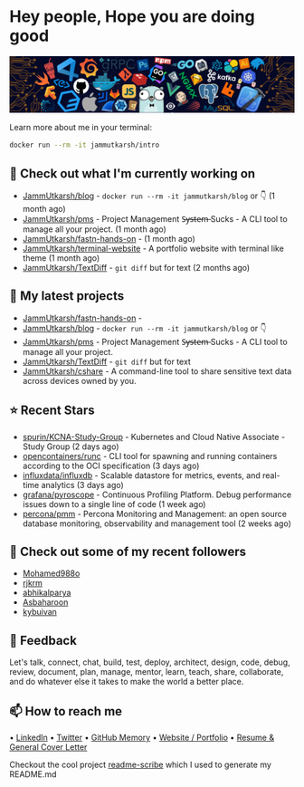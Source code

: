 # Hey people, Hope you are doing good

![Image](https://github.com/JammUtkarsh/jammutkarsh/blob/main/github-banner.png?raw=true)

Learn more about me in your terminal:

```bash
docker run --rm -it jammutkarsh/intro
```

## 👷 Check out what I'm currently working on

- [JammUtkarsh/blog](https://github.com/JammUtkarsh/blog) - `docker run --rm -it jammutkarsh/blog` or 👇  (1 month ago)
- [JammUtkarsh/pms](https://github.com/JammUtkarsh/pms) - Project Management  S̶y̶s̶t̶e̶m̶ Sucks - A CLI tool to manage all your project.  (1 month ago)
- [JammUtkarsh/fastn-hands-on](https://github.com/JammUtkarsh/fastn-hands-on) -  (1 month ago)
- [JammUtkarsh/terminal-website](https://github.com/JammUtkarsh/terminal-website) - A portfolio website with terminal like theme (1 month ago)
- [JammUtkarsh/TextDiff](https://github.com/JammUtkarsh/TextDiff) - `git diff` but for text (2 months ago)

## 🌱 My latest projects

- [JammUtkarsh/fastn-hands-on](https://github.com/JammUtkarsh/fastn-hands-on) - 
- [JammUtkarsh/blog](https://github.com/JammUtkarsh/blog) - `docker run --rm -it jammutkarsh/blog` or 👇 
- [JammUtkarsh/pms](https://github.com/JammUtkarsh/pms) - Project Management  S̶y̶s̶t̶e̶m̶ Sucks - A CLI tool to manage all your project. 
- [JammUtkarsh/TextDiff](https://github.com/JammUtkarsh/TextDiff) - `git diff` but for text
- [JammUtkarsh/cshare](https://github.com/JammUtkarsh/cshare) - A command-line tool to share sensitive text data across devices owned by you.

## ⭐ Recent Stars

- [spurin/KCNA-Study-Group](https://github.com/spurin/KCNA-Study-Group) - Kubernetes and Cloud Native Associate - Study Group (2 days ago)
- [opencontainers/runc](https://github.com/opencontainers/runc) - CLI tool for spawning and running containers according to the OCI specification (3 days ago)
- [influxdata/influxdb](https://github.com/influxdata/influxdb) - Scalable datastore for metrics, events, and real-time analytics (3 days ago)
- [grafana/pyroscope](https://github.com/grafana/pyroscope) - Continuous Profiling Platform. Debug performance issues down to a single line of code (1 week ago)
- [percona/pmm](https://github.com/percona/pmm) - Percona Monitoring and Management: an open source database monitoring, observability and management tool (2 weeks ago)

## 👯 Check out some of my recent followers

- [Mohamed988o](https://github.com/Mohamed988o)
- [rjkrm](https://github.com/rjkrm)
- [abhikalparya](https://github.com/abhikalparya)
- [Asbaharoon](https://github.com/Asbaharoon)
- [kybuivan](https://github.com/kybuivan)

## 💬 Feedback

Let's talk, connect, chat, build, test, deploy, architect, design, code, debug, review, document, plan, manage, mentor, learn, teach, share, collaborate, and do whatever else it takes to make the world a better place.

## 📫 How to reach me

  &bullet; [LinkedIn](https://www.linkedin.com/in/5utkarshc/)
  &bullet; [Twitter](https://twitter.com/JammUtkarsh)
  &bullet; [GitHub Memory](https://githubmemory.com/@JammUtkarsh)
  &bullet; [Website / Portfolio](https://utkarshchourasia.in/)
  &bullet; [Resume & General Cover Letter](https://drive.google.com/drive/folders/1ci7ngCK4trDgoGHongJxUamzC4hm0AqE?usp=sharing)

Checkout the cool project [readme-scribe](https://github.com/muesli/readme-scribe) which I used to generate my README.md
